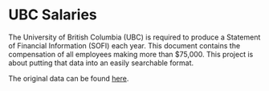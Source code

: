 # UBC Salaries

The University of British Columbia (UBC) is required to produce a Statement of Financial Information (SOFI) each year. This document contains the compensation of all employees making more than $75,000. This project is about putting that data into an easily searchable format. 

The original data can be found [here](https://finance.ubc.ca/reporting-planning-analysis/reports-and-disclosures).

